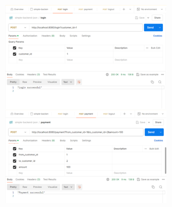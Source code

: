 ![try login](https://github.com/LukyAnaAdiP/golang-simple-backend/raw/9c93f0c3db5cfcfda5e07479d615ab9c955dd36b/login.png)
![try payment](https://github.com/LukyAnaAdiP/golang-simple-backend/raw/main/payment.png)

